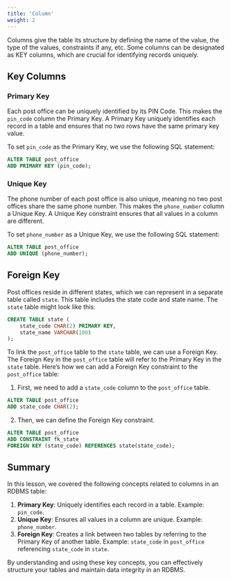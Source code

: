 ```yaml
---
title: 'Column'
weight: 2
--- 
```



Columns give the table its structure by defining the name of the value, the type of the values, constraints if any, etc. Some columns can be designated as KEY columns, which are crucial for identifying records uniquely.

## Key Columns

### Primary Key

Each post office can be uniquely identified by its PIN Code. This makes the `pin_code` column the Primary Key. A Primary Key uniquely identifies each record in a table and ensures that no two rows have the same primary key value.

To set `pin_code` as the Primary Key, we use the following SQL statement:

```sql
ALTER TABLE post_office
ADD PRIMARY KEY (pin_code);
```

### Unique Key

The phone number of each post office is also unique, meaning no two post offices share the same phone number. This makes the `phone_number` column a Unique Key. A Unique Key constraint ensures that all values in a column are different.

To set `phone_number` as a Unique Key, we use the following SQL statement:

```sql
ALTER TABLE post_office
ADD UNIQUE (phone_number);
```

## Foreign Key

Post offices reside in different states, which we can represent in a separate table called `state`. This table includes the state code and state name. The `state` table might look like this:

```sql
CREATE TABLE state (
    state_code CHAR(2) PRIMARY KEY,
    state_name VARCHAR(100)
);
```

To link the `post_office` table to the `state` table, we can use a Foreign Key. The Foreign Key in the `post_office` table will refer to the Primary Key in the `state` table. Here’s how we can add a Foreign Key constraint to the `post_office` table:

1. First, we need to add a `state_code` column to the `post_office` table.

```sql
ALTER TABLE post_office
ADD state_code CHAR(2);
```

2. Then, we can define the Foreign Key constraint.

```sql
ALTER TABLE post_office
ADD CONSTRAINT fk_state
FOREIGN KEY (state_code) REFERENCES state(state_code);
```

## Summary

In this lesson, we covered the following concepts related to columns in an RDBMS table:

1. **Primary Key**: Uniquely identifies each record in a table. Example: `pin_code`.
2. **Unique Key**: Ensures all values in a column are unique. Example: `phone_number`.
3. **Foreign Key**: Creates a link between two tables by referring to the Primary Key of another table. Example: `state_code` in `post_office` referencing `state_code` in `state`.

By understanding and using these key concepts, you can effectively structure your tables and maintain data integrity in an RDBMS.